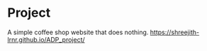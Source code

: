 # Project
A simple coffee shop website that does nothing.
https://shreejith-lrnr.github.io/ADP_project/
